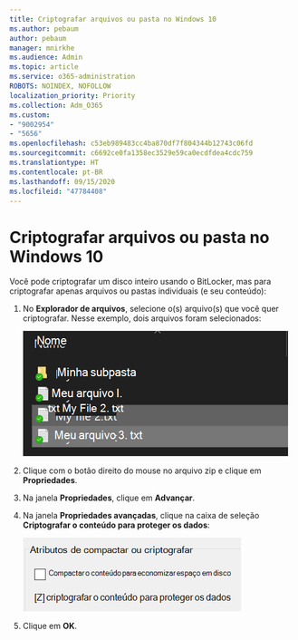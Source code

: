 ```yaml
---
title: Criptografar arquivos ou pasta no Windows 10
ms.author: pebaum
author: pebaum
manager: mnirkhe
ms.audience: Admin
ms.topic: article
ms.service: o365-administration
ROBOTS: NOINDEX, NOFOLLOW
localization_priority: Priority
ms.collection: Adm_O365
ms.custom:
- "9002954"
- "5656"
ms.openlocfilehash: c53eb989483cc4ba870df7f804344b12743c06fd
ms.sourcegitcommit: c6692ce0fa1358ec3529e59ca0ecdfdea4cdc759
ms.translationtype: HT
ms.contentlocale: pt-BR
ms.lasthandoff: 09/15/2020
ms.locfileid: "47784408"
---
```

# <a name="encrypt-files-or-folder-in-windows-10"></a>Criptografar arquivos ou pasta no Windows 10

Você pode criptografar um disco inteiro usando o BitLocker, mas para criptografar apenas arquivos ou pastas individuais (e seu conteúdo):

1. No **Explorador de arquivos**, selecione o(s) arquivo(s) que você quer criptografar. Nesse exemplo, dois arquivos foram selecionados:

    ![Selecionar arquivos ou pastas para criptografar](media/select-for-encrypting.png)

2. Clique com o botão direito do mouse no arquivo zip e clique em **Propriedades**.

3. Na janela **Propriedades**, clique em **Advançar**.

4. Na janela **Propriedades avançadas**, clique na caixa de seleção **Criptografar o conteúdo para proteger os dados**:

    ![Criptografar conteúdo](media/encrypt-contents.png)

5. Clique em **OK**.
